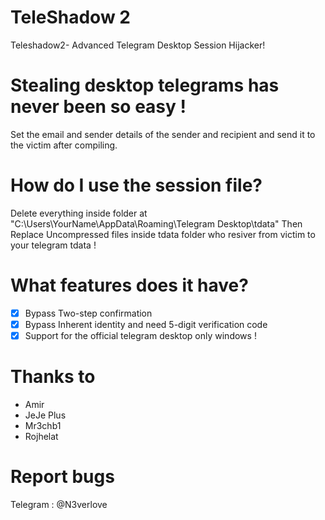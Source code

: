 # TeleShadow 2
Teleshadow2- Advanced Telegram Desktop Session Hijacker!

# Stealing desktop telegrams has never been so easy !
Set the email and sender details of the sender and recipient and send it to the victim after compiling.
 
# How do I use the session file?
Delete everything inside folder at "C:\Users\YourName\AppData\Roaming\Telegram Desktop\tdata" Then Replace Uncompressed files inside tdata folder who resiver from victim to your telegram tdata !
 
# What features does it have?
- [x] Bypass Two-step confirmation
- [x] Bypass Inherent identity and need 5-digit verification code
- [x] Support for the official telegram desktop only windows !
 
# Thanks to
- Amir
- JeJe Plus
- Mr3chb1
-  Rojhelat

# Report bugs
Telegram : @N3verlove
